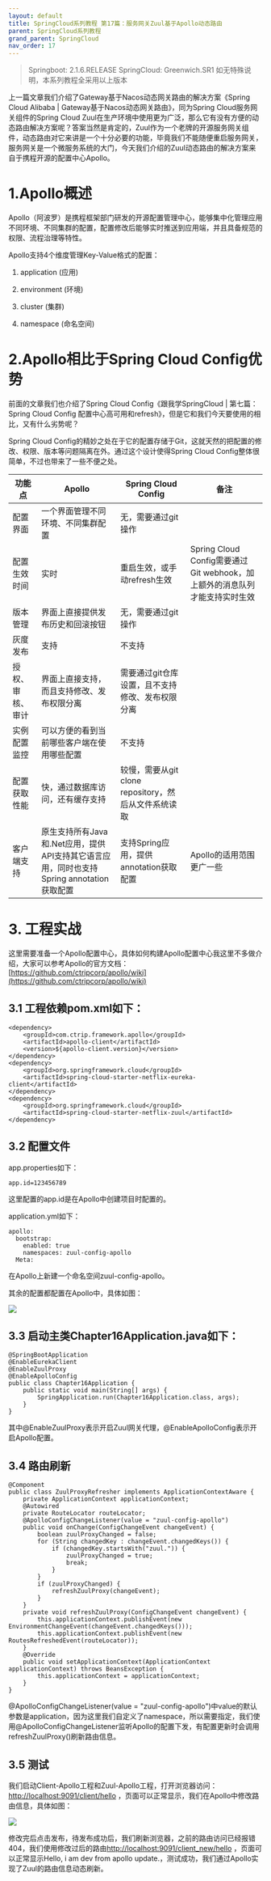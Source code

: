 ```yaml
---
layout: default
title: SpringCloud系列教程 第17篇：服务网关Zuul基于Apollo动态路由
parent: SpringCloud系列教程
grand_parent: SpringCloud
nav_order: 17
---
```


> Springboot: 2.1.6.RELEASE
> SpringCloud: Greenwich.SR1
> 如无特殊说明，本系列教程全采用以上版本


上一篇文章我们介绍了Gateway基于Nacos动态网关路由的解决方案《Spring Cloud Alibaba | Gateway基于Nacos动态网关路由》，同为Spring Cloud服务网关组件的Spring Cloud Zuul在生产环境中使用更为广泛，那么它有没有方便的动态路由解决方案呢？答案当然是肯定的，Zuul作为一个老牌的开源服务网关组件，动态路由对它来讲是一个十分必要的功能，毕竟我们不能随便重启服务网关，服务网关是一个微服务系统的大门，今天我们介绍的Zuul动态路由的解决方案来自于携程开源的配置中心Apollo。


# 1.Apollo概述

Apollo（阿波罗）是携程框架部门研发的开源配置管理中心，能够集中化管理应用不同环境、不同集群的配置，配置修改后能够实时推送到应用端，并且具备规范的权限、流程治理等特性。

Apollo支持4个维度管理Key-Value格式的配置：

1. application (应用)

1. environment (环境)

1. cluster (集群)

1. namespace (命名空间)

# 2.Apollo相比于Spring Cloud Config优势

前面的文章我们也介绍了Spring Cloud Config《跟我学SpringCloud | 第七篇：Spring Cloud Config 配置中心高可用和refresh》，但是它和我们今天要使用的相比，又有什么劣势呢？

Spring Cloud Config的精妙之处在于它的配置存储于Git，这就天然的把配置的修改、权限、版本等问题隔离在外。通过这个设计使得Spring Cloud Config整体很简单，不过也带来了一些不便之处。

| 功能点 | Apollo | Spring Cloud Config | 备注 | 
| -- | -- | -- | -- |
| 配置界面 | 一个界面管理不同环境、不同集群配置 | 无，需要通过git操作 |   | 
| 配置生效时间 | 实时 | 重启生效，或手动refresh生效 | Spring Cloud Config需要通过Git webhook，加上额外的消息队列才能支持实时生效 | 
| 版本管理 | 界面上直接提供发布历史和回滚按钮 | 无，需要通过git操作 |   | 
| 灰度发布 | 支持 | 不支持 |   | 
| 授权、审核、审计 | 界面上直接支持，而且支持修改、发布权限分离 | 需要通过git仓库设置，且不支持修改、发布权限分离 |   | 
| 实例配置监控 | 可以方便的看到当前哪些客户端在使用哪些配置 | 不支持 |   | 
| 配置获取性能 | 快，通过数据库访问，还有缓存支持 | 较慢，需要从git clone repository，然后从文件系统读取 |   | 
| 客户端支持 | 原生支持所有Java和.Net应用，提供API支持其它语言应用，同时也支持Spring annotation获取配置 | 支持Spring应用，提供annotation获取配置 | Apollo的适用范围更广一些 | 


# 3. 工程实战

这里需要准备一个Apollo配置中心，具体如何构建Apollo配置中心我这里不多做介绍，大家可以参考Apollo的官方文档：[https://github.com/ctripcorp/apollo/wiki](https://github.com/ctripcorp/apollo/wiki)

## 3.1 工程依赖pom.xml如下：

```
<dependency>
    <groupId>com.ctrip.framework.apollo</groupId>
    <artifactId>apollo-client</artifactId>
    <version>${apollo-client.version}</version>
</dependency>
<dependency>
    <groupId>org.springframework.cloud</groupId>
    <artifactId>spring-cloud-starter-netflix-eureka-client</artifactId>
</dependency>
<dependency>
    <groupId>org.springframework.cloud</groupId>
    <artifactId>spring-cloud-starter-netflix-zuul</artifactId>
</dependency>
```

## 3.2 配置文件

app.properties如下：

```
app.id=123456789
```

这里配置的app.id是在Apollo中创建项目时配置的。

application.yml如下：

```
apollo:
  bootstrap:
    enabled: true
    namespaces: zuul-config-apollo
  Meta: 
```

在Apollo上新建一个命名空间zuul-config-apollo。

其余的配置都配置在Apollo中，具体如图：

![](../../../assets/images/SpringCloud/SpringCloud/attachments/SpringCloud系列教程第17篇：服务网关Zuul基于Apollo动态路由_image_0.png)

## 3.3 启动主类Chapter16Application.java如下：

```
@SpringBootApplication
@EnableEurekaClient
@EnableZuulProxy
@EnableApolloConfig
public class Chapter16Application {
    public static void main(String[] args) {
        SpringApplication.run(Chapter16Application.class, args);
    }
}
```

其中@EnableZuulProxy表示开启Zuul网关代理，@EnableApolloConfig表示开启Apollo配置。

## 3.4 路由刷新

```
@Component
public class ZuulProxyRefresher implements ApplicationContextAware {
    private ApplicationContext applicationContext;
    @Autowired
    private RouteLocator routeLocator;
    @ApolloConfigChangeListener(value = "zuul-config-apollo")
    public void onChange(ConfigChangeEvent changeEvent) {
        boolean zuulProxyChanged = false;
        for (String changedKey : changeEvent.changedKeys()) {
            if (changedKey.startsWith("zuul.")) {
                zuulProxyChanged = true;
                break;
            }
        }
        if (zuulProxyChanged) {
            refreshZuulProxy(changeEvent);
        }
    }
    private void refreshZuulProxy(ConfigChangeEvent changeEvent) {
        this.applicationContext.publishEvent(new EnvironmentChangeEvent(changeEvent.changedKeys()));
        this.applicationContext.publishEvent(new RoutesRefreshedEvent(routeLocator));
    }
    @Override
    public void setApplicationContext(ApplicationContext applicationContext) throws BeansException {
        this.applicationContext = applicationContext;
    }
}
```

@ApolloConfigChangeListener(value = "zuul-config-apollo")中value的默认参数是application，因为这里我们自定义了namespace，所以需要指定，我们使用@ApolloConfigChangeListener监听Apollo的配置下发，有配置更新时会调用refreshZuulProxy()刷新路由信息。

## 3.5 测试

我们启动Client-Apollo工程和Zuul-Apollo工程，打开浏览器访问：[http://localhost:9091/client/hello](http://localhost:9091/client/hello) ，页面可以正常显示，我们在Apollo中修改路由信息，具体如图：

![](../../../assets/images/SpringCloud/SpringCloud/attachments/SpringCloud系列教程第17篇：服务网关Zuul基于Apollo动态路由_image_1.png)

修改完后点击发布，待发布成功后，我们刷新浏览器，之前的路由访问已经报错404，我们使用修改过后的路由[http://localhost:9091/client_new/hello](http://localhost:9091/client_new/hello) ，页面可以正常显示Hello, i am dev from apollo update.，测试成功，我们通过Apollo实现了Zuul的路由信息动态刷新。